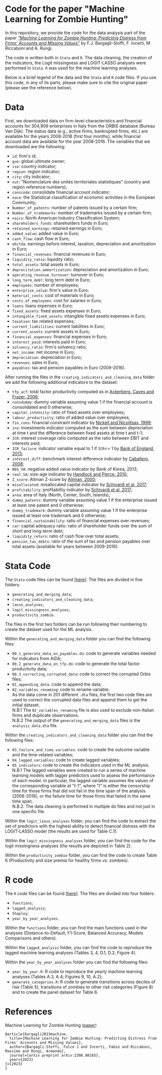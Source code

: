 # Code for the paper "Machine Learning for Zombie Hunting"

In this repository, we provide the code for the data analysis part of the paper [_"Machine Learning for Zombie Hunting:
Predicting Distress from Firms’ Accounts and Missing Values"_](https://arxiv.org/pdf/2306.08165.pdf) by F.J. Bargagli-Stoffi, F. Incerti, M. Riccaboni and A. Rungi. <br />

The code is written both in <tt>`Stata`</tt> and <tt>`R`</tt>. The data cleaning, the creation of the indicators, the Logit missingness and LOGIT-LASSO analyses were performed in <tt>`Stata`</tt>. <tt>`R`</tt> was used for the machine learning analyses.

Below is a brief legend of the data and the <tt>`Stata`</tt> and <tt>`R`</tt> code files. If you use this code, in any of its parts, please make sure to cite the original paper (please see the reference below).

# Data

First, we downloaded data on firm-level characteristics and financial accounts for 304,906 enterprises in Italy from the ORBIS database (Bureau Van Dijk). The status data (e.g., active firms, bankrupted firms, etc.) are available for the years 2008-2018 (first four months), while financial account data are available for the year 2008-2016.
The variables that we downloaded are the following: 

* <tt>`id`</tt>: firm's id;
* <tt>`guo`</tt>: global ultimate owner;
* <tt>`iso`</tt>: country indicator;
* <tt>`region`</tt>: region indicator;
* <tt>`city`</tt>: city indicator;
* <tt>`nut`</tt>: "Nomenclature des unités territoriales statistiques" (country and region reference numbers);
* <tt>`conscode`</tt>: consolidate financial account indicator;
* <tt>`nace`</tt>: the Statistical classification of economic activities in the European Community;
* <tt>`Number_of_patents`</tt>: number of patents issued by a certain firm;
* <tt>`Number_of_trademarks`</tt>: number of trademarks issued by a certain firm;
* <tt>`naics`</tt>: North American Industry Classification System;
* <tt>`shareholders_funds`</tt>: shareholders funds in Euro;
* <tt>`retained_earnings`</tt>: retained earnings in Euro;
* <tt>`added_value`</tt>: added value in Euro;
* <tt>`cash_flow`</tt>: cash flow in Euro;
* <tt>`ebitda`</tt>: earnings before interest, taxation, depreciation and amortization in Euro;
* <tt>`financial_revenues`</tt>: financial revenues in Euro;
* <tt>`liquidity_ratio`</tt>: liquidity ratio;
* <tt>`total_assets`</tt>: total assets in Euro;
* <tt>`deprecitation_ammortization`</tt>: depreciation and amortization in Euro;
* <tt>`operating_revenue_turnover`</tt>: turnover in Euro;
* <tt>`long_term_debt`</tt>: long term debt in Euro;
* <tt>`employees`</tt>: number of employees;
* <tt>`enterprise_value`</tt>: firm's value in Euro;
* <tt>`material_costs`</tt>: cost of materials in Euro;
* <tt>`costs_of_employees`</tt>: cost for salaries in Euro;
* <tt>`loans`</tt>: loans expenses in Euro;
* <tt>`fixed_assets`</tt>: fixed assets expenses in Euro;
* <tt>`intangible_fixed_assets`</tt>: intangible fixed assets expenses in Euro; 
* <tt>`taxation`</tt>: tax related expenses;
* <tt>`current_liabilities`</tt>: current liabilities in Euro;
* <tt>`current_assets`</tt>: current assets in Euro;
* <tt>`financial_expenses`</tt>: financial expenses in Euro;
* <tt>`interest_paid`</tt>: interests paid in Euro;
* <tt>`solvency_ratio`</tt>: firm's solvency ratio;
* <tt>`net_income`</tt>: net income in Euro;
* <tt>`depreciation`</tt>: depreciation in Euro;
* <tt>`revenues`</tt>: sales in Euro;
* <tt>`payables`</tt>: tax and pension payables in Euro (2009-2016).

After running the files in the <tt>`creating_indicators_and_cleaning_data`</tt> folder we add the following additional indicators to the dataset:
* <tt>`tfp_acf`</tt>: total factor productivity computed as in [Ackerberg, Caves and Frazer, 2006](https://mpra.ub.uni-muenchen.de/38349/);
* <tt>`consdummy`</tt>: dummy variable assuming value 1 if the financial account is consolidated and 0 otherwise;
* <tt>`capital_intensity`</tt>: ratio of fixed assets over employees;
* <tt>`labour_productivity`</tt>: ratio of added value over employees;
* <tt>`fin_cons`</tt>: financial constraint indicator by [Nickell and Nicolitsas, 1999](https://econpapers.repec.org/article/eeeeecrev/v_3a43_3ay_3a1999_3ai_3a8_3ap_3a1435-1456.html);
* <tt>`inv`</tt>: investments indicator computed as the sum between depreciation at time t and the difference between fixed assets at time t and t-1;
* <tt>`ICR`</tt>: interest coverage ratio computed as the ratio between EBIT and interests paid;
* <tt>`ICR_failure`</tt>: indicator variable equal to 1 if <tt>`ICR`</tt><= 1 by [Bank of England, 2013](https://www.bankofengland.co.uk/inflation-report/2013/august-2013);
* <tt>`interest_diff`</tt>: benchmark interest difference indicator by [Caballero, 2008](https://www.aeaweb.org/articles?id=10.1257/aer.98.5.1943);
* <tt>`NEG_VA`</tt>: negative added value indicator by Bank of Korea, 2013;
* <tt>`real_SA`</tt>: size-age indicator by [Handlock and Pierce, 2010](https://academic.oup.com/rfs/article-abstract/23/5/1909/1602852?redirectedFrom=PDF); 
* <tt>`Z_score`</tt>: Altman Z-score by [Altman, 2000](http://pages.stern.nyu.edu/~ealtman/Zscores.pdf);
* <tt>`misallocated`</tt>: misallocated capital indicator by [Schivardi et al, 2017](https://www.bis.org/publ/work669.pdf);
* <tt>`profitability`</tt>: profitability indicator by [Schivardi et al, 2017](https://www.bis.org/publ/work669.pdf);
* <tt>`area`</tt>: area of Italy (North, Center, South, Islands);
* <tt>`dummy_patents`</tt>: dummy variable assuming value 1 if the enterprise issued at least one patent and 0 otherwise;
* <tt>`dummy_trademark`</tt>: dummy variable assuming value 1 if the enterprise issued at least one trademark and 0 otherwise;
* <tt>`financial_sustainability`</tt>: ratio of financial expenses over revenues;
* <tt>`car`</tt>: capital adequacy ratio: ratio of shareholder funds over the sum of short and long-term debt;
* <tt>`liquidity_return`</tt>: ratio of cash flow over total assets;
* <tt>`pension_tax_debts`</tt>: ratio of the sum of tax and pension payables over total assets (available for years between 2009-2016).

# Stata Code

The <tt>`Stata`</tt> code files can be found </b>[<a href="https://github.com/barstoff/ml-zombie-hunting/tree/master/Stata_code">here</a>]. The files are divided in five folders:
* <tt>`generating_and_merging_data`</tt>;
* <tt>`creating_indicators_and_cleaning_data`</tt>;
* <tt>`lasso_analyses`</tt>;
* <tt>`logit_missingness_analyses`</tt>;
* <tt>`productivity_zombie`</tt>.

The files in the first two folders can be run following their numbering to create the dataset used for the ML analysis.

Within the <tt>`generating_and_merging_data`</tt> folder you can find the following files:
* <tt>`00.1_generate_data_on_payables.do`</tt>: code to generate variables needed for indicators from AIDA;
* <tt>`00.2_generate_data_on_tfp.do`</tt>: code to generate the total factor productivity data;
* <tt>`00.3_correcting_corrupted_data`</tt>: code to correct the corrupted Orbis files;
* <tt>`01_appending_data`</tt>: code to append the data;
* <tt>`02_variables_renaming`</tt>: code to rename variable. <br />
As the data come in 201 different <tt>`.dta`</tt> files, the first two code files are used to correct the corrupted data files and append them to get the initial dataset.  <br />
N.B.1 The <tt>`02_variables_renaming`</tt> file is also used to exclude non-Italian firms and duplicate observations.  <br />
N.B.2 The output of the <tt>`generating_and_merging_data`</tt> files is the <tt>`analysis_data.dta`</tt> file.

Within the <tt>`creating_indicators_and_cleaning_data`</tt> folder you can find the following files:
* <tt>`03_failure_and_time_variables`</tt>: code to create the outcome variable and the time-related variables;
* <tt>`04_lagged_variables`</tt>: code to create lagged variables;
* <tt>`05_indicators`</tt>: code to create the indicators used in the ML analysis. <br />
N.B.1 The lagged variables were created to run a series of machine learning models with lagger predictors used to assess the performance of each model. In particular, the lagged variable assumes the values of the corresponding variable at "t-1", where "t" is either the censorship time for those firms that did not fail in the time span of the analysis (2008-2018), or the failure time for those firms that failed in the same time span. <br />
N.B.2. The data cleaning is performed in multiple do files and not just in one specific file.

Within the <tt>`logit_lasso_analyses`</tt> folder, you can find the code to extract the set of predictors with the highest ability to detect financial distress with the LOGIT-LASSO model (the results are used for Table C.1).

Within the <tt>`logit_missingness_analyses`</tt> folder, you can find the code for the logit missingness analyses (the results are depicted in Table 2).

Within the <tt>`productivity_zombie`</tt> folder, you can find the code to create Table 6 (Productivity and size premia for healthy firms vs. zombies).


# R code

The <tt>`R`</tt> code files can be found </b> [<a href="https://github.com/barstoff/ml-zombie-hunting/tree/master/R_code">here</a>]. The files are divided into four folders:
* <tt>`functions`</tt>;
* <tt>`lagged_analysis`</tt>;
* <tt>`Shapley`</tt>;
* <tt>`year_by_year_analyses`</tt>.

Within the <tt>`functions`</tt> folder, you can find the main functions used in the analyses (Distance-to-Default, F1-Score, Balanced Accuracy, Models Comparisons and others).

Within the <tt>`lagged_analysis`</tt> folder, you can find the code to reproduce the lagged machine learning analyses (Tables 3, 4, D.1, D.2; Figure 4).

Within the <tt>`year_by_year_analyses`</tt> folder you can find the following files:
* <tt>`year_by_year.R`</tt>: R code to reproduce the yearly machine learning analyses (Tables A.3, A.4; Figures 9, 10, A.2);
* <tt>`generate_categories.R`</tt>: R code to generate transitions across deciles of risk (Table 5), transitions of zombies to other risk categories (Figure 8) and to create the panel dataset for Table 6.
 

# References

Machine Learning for Zombie Hunting ([paper](https://arxiv.org/abs/2306.08165))
```
@article{bargagli2023machine,
  title={Machine Learning for Zombie Hunting: Predicting Distress from Firms' Accounts and Missing Values},
  author={Bargagli-Stoffi, Falco J and Incerti, Fabio and Riccaboni, Massimo and Rungi, Armando},
  journal={arXiv preprint arXiv:2306.08165},
  year={2023}
}={2023}
}
```



